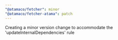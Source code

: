 ```yaml
---
"@atamaco/fetcher": minor
"@atamaco/fetcher-atama": patch
---
```


Creating a minor version change to accommodate the 'updateInternalDependencies' rule
